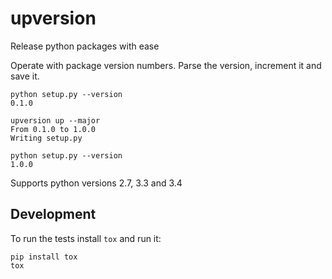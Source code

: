 # upversion
Release python packages with ease

Operate with package version numbers.
Parse the version, increment it and save it.

```
python setup.py --version
0.1.0

upversion up --major
From 0.1.0 to 1.0.0
Writing setup.py

python setup.py --version
1.0.0
```

Supports python versions 2.7, 3.3 and 3.4

## Development

To run the tests install ``tox`` and run it:

```
pip install tox
tox
```
